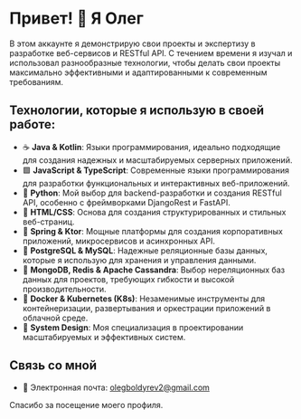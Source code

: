 # Привет! 👋 Я Олег

В этом аккаунте я демонстрирую свои проекты и экспертизу в разработке веб-сервисов и RESTful API. С течением времени я изучал и использовал разнообразные технологии, чтобы делать свои проекты максимально эффективными и адаптированными к современным требованиям.

## Технологии, которые я использую в своей работе:

- ☕ **Java & Kotlin**: Языки программирования, идеально подходящие для создания надежных и масштабируемых серверных приложений.
- 🟩 **JavaScript & TypeScript**: Современные языки программирования для разработки функциональных и интерактивных веб-приложений.
- 🐍 **Python**: Мой выбор для backend-разработки и создания RESTful API, особенно с фреймворками DjangoRest и FastAPI.
- 📜 **HTML/CSS**: Основа для создания структурированных и стильных веб-страниц.
- 🍃 **Spring & Ktor**: Мощные платформы для создания корпоративных приложений, микросервисов и асинхронных API.
- 🐘 **PostgreSQL & MySQL**: Надежные реляционные базы данных, которые я использую для хранения и управления данными.
- 🍃 **MongoDB, Redis & Apache Cassandra**: Выбор нереляционных баз данных для проектов, требующих гибкости и высокой производительности.
- 🐳 **Docker & Kubernetes (K8s)**: Незаменимые инструменты для контейнеризации, развертывания и оркестрации приложений в облачной среде.
- 📐 **System Design**: Моя специализация в проектировании масштабируемых и эффективных систем.

## Связь со мной

- 📧 Электронная почта: [olegboldyrev2@gmail.com](mailto:olegboldyrev2@gmail.com)

Спасибо за посещение моего профиля.

